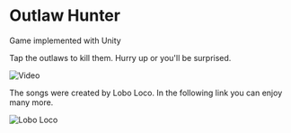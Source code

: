 # Outlaw Hunter
 Game implemented with Unity

Tap the outlaws to kill them. Hurry up or you'll be surprised.

![Video](https://raw.githubusercontent.com/sciruela/outlaw-hunter/master/game.gif)

The songs were created by Lobo Loco. In the following link you can enjoy many more.

![Lobo Loco](https://www.musikbrause.de/)


